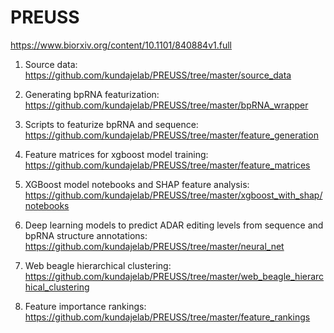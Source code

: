# PREUSS

https://www.biorxiv.org/content/10.1101/840884v1.full  

1) Source data: https://github.com/kundajelab/PREUSS/tree/master/source_data  

2) Generating bpRNA featurization: https://github.com/kundajelab/PREUSS/tree/master/bpRNA_wrapper  

3) Scripts to featurize bpRNA and sequence: https://github.com/kundajelab/PREUSS/tree/master/feature_generation  

4) Feature matrices for xgboost model training: https://github.com/kundajelab/PREUSS/tree/master/feature_matrices  

5) XGBoost model notebooks and SHAP feature analysis: https://github.com/kundajelab/PREUSS/tree/master/xgboost_with_shap/notebooks  

6) Deep learning models to predict ADAR editing levels from sequence and bpRNA structure annotations: https://github.com/kundajelab/PREUSS/tree/master/neural_net  

7) Web beagle hierarchical clustering: https://github.com/kundajelab/PREUSS/tree/master/web_beagle_hierarchical_clustering  

8) Feature importance rankings: https://github.com/kundajelab/PREUSS/tree/master/feature_rankings  


